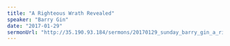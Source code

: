 ```yaml
---
title: "A Righteous Wrath Revealed"
speaker: "Barry Gin"
date: "2017-01-29"
sermonUrl: "http://35.190.93.184/sermons/20170129_sunday_barry_gin_a_righteous_wrath_revealed.mp3"
---
```

